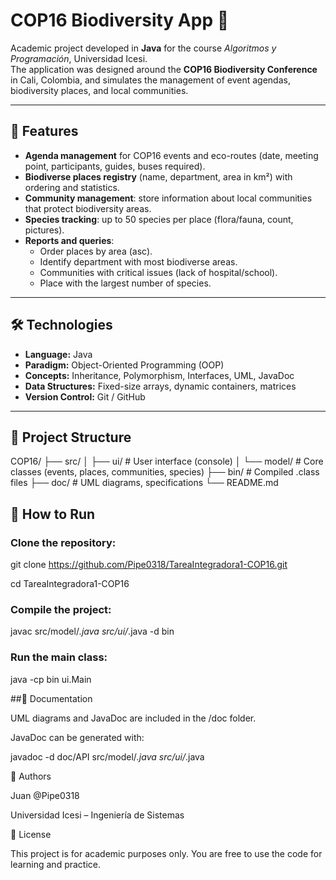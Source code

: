 # COP16 Biodiversity App 🌿

Academic project developed in **Java** for the course *Algoritmos y Programación*, Universidad Icesi.  
The application was designed around the **COP16 Biodiversity Conference** in Cali, Colombia, and simulates the management of event agendas, biodiversity places, and local communities.  

---

## 📌 Features
- **Agenda management** for COP16 events and eco-routes (date, meeting point, participants, guides, buses required).  
- **Biodiverse places registry** (name, department, area in km²) with ordering and statistics.  
- **Community management**: store information about local communities that protect biodiversity areas.  
- **Species tracking**: up to 50 species per place (flora/fauna, count, pictures).  
- **Reports and queries**:
  - Order places by area (asc).  
  - Identify department with most biodiverse areas.  
  - Communities with critical issues (lack of hospital/school).  
  - Place with the largest number of species.  

---

## 🛠️ Technologies
- **Language:** Java  
- **Paradigm:** Object-Oriented Programming (OOP)  
- **Concepts:** Inheritance, Polymorphism, Interfaces, UML, JavaDoc  
- **Data Structures:** Fixed-size arrays, dynamic containers, matrices  
- **Version Control:** Git / GitHub  

---

## 📂 Project Structure

COP16/
 ├── src/
 │    ├── ui/        # User interface (console)
 │    └── model/     # Core classes (events, places, communities, species)
 ├── bin/            # Compiled .class files
 ├── doc/            # UML diagrams, specifications
 └── README.md

## 🚀 How to Run

### Clone the repository:

git clone https://github.com/Pipe0318/TareaIntegradora1-COP16.git

cd TareaIntegradora1-COP16


### Compile the project:

javac src/model/*.java src/ui/*.java -d bin



### Run the main class:

java -cp bin ui.Main


##📖 Documentation

UML diagrams and JavaDoc are included in the /doc folder.

JavaDoc can be generated with:

javadoc -d doc/API src/model/*.java src/ui/*.java

👥 Authors

Juan @Pipe0318

Universidad Icesi – Ingeniería de Sistemas

📌 License

This project is for academic purposes only.
You are free to use the code for learning and practice.
